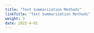 ```yaml
---
title: "Text Summarization Methods"
linkTitle: "Text Summarization Methods"
weight: 3
date: 2022-4-01
---
```

